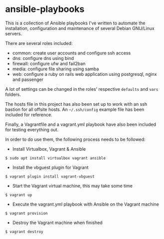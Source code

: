 # ansible-playbooks
This is a collection of Ansible playbooks I've written to automate the installation, configuration and maintenance of several Debian GNU/Linux servers.

There are several roles included:
- common: create user accounts and configure ssh access
- dns: configure dns using bind
- firewall: configure ufw and fail2ban
- media: configure file sharing using samba
- web: configure a ruby on rails web application using postgresql, nginx and passenger

A lot of settings can be changed in the roles' respective `defaults` and `vars` folders.

The hosts file in this project has also been set up to work with an ssh bastion for all offsite hosts.
An `~/.ssh/config` example file has been included for reference.

Finally, a Vagrantfile and a vagrant.yml playbook have also been included for testing everything out.

In order to do use them, the following process needs to be followed:
- Install Virtualbox, Vagrant & Ansible
```
$ sudo apt install virtualbox vagrant ansible
```
- Install the vbguest plugin for Vagrant
```
$ vagrant plugin install vagrant-vbguest
```
- Start the Vagrant virtual machine, this may take some time
```
$ vagrant up
```
- Execute the vagrant.yml playbook with Ansible on the Vagrant machine
```
$ vagrant provision
```
- Destroy the Vagrant machine when finished
```
$ vagrant destroy
```
